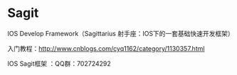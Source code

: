 # Sagit
IOS Develop Framework（Sagittarius 射手座：IOS下的一套基础快速开发框架）

入门教程：http://www.cnblogs.com/cyq1162/category/1130357.html

IOS Sagit框架 ：QQ群：702724292

